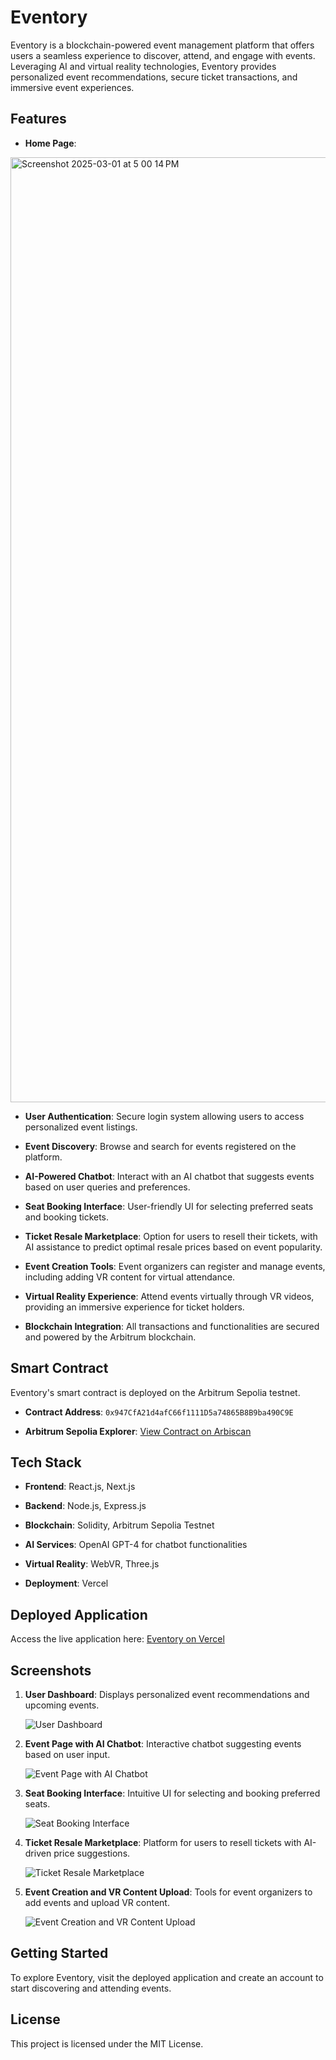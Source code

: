 # Eventory

Eventory is a blockchain-powered event management platform that offers users a seamless experience to discover, attend, and engage with events. Leveraging AI and virtual reality technologies, Eventory provides personalized event recommendations, secure ticket transactions, and immersive event experiences.

## Features

- **Home Page**: 

<img width="1512" alt="Screenshot 2025-03-01 at 5 00 14 PM" src="https://github.com/user-attachments/assets/b3d1cb69-96bb-4f52-9693-65a8f6e3de7d" />


- **User Authentication**: Secure login system allowing users to access personalized event listings.

- **Event Discovery**: Browse and search for events registered on the platform.

- **AI-Powered Chatbot**: Interact with an AI chatbot that suggests events based on user queries and preferences.

- **Seat Booking Interface**: User-friendly UI for selecting preferred seats and booking tickets.

- **Ticket Resale Marketplace**: Option for users to resell their tickets, with AI assistance to predict optimal resale prices based on event popularity.

- **Event Creation Tools**: Event organizers can register and manage events, including adding VR content for virtual attendance.

- **Virtual Reality Experience**: Attend events virtually through VR videos, providing an immersive experience for ticket holders.

- **Blockchain Integration**: All transactions and functionalities are secured and powered by the Arbitrum blockchain.

## Smart Contract

Eventory's smart contract is deployed on the Arbitrum Sepolia testnet.

- **Contract Address**: `0x947CfA21d4afC66f1111D5a74865B8B9ba490C9E`

- **Arbitrum Sepolia Explorer**: [View Contract on Arbiscan](https://sepolia.arbiscan.io/address/0x947CfA21d4afC66f1111D5a74865B8B9ba490C9E)

## Tech Stack

- **Frontend**: React.js, Next.js

- **Backend**: Node.js, Express.js

- **Blockchain**: Solidity, Arbitrum Sepolia Testnet

- **AI Services**: OpenAI GPT-4 for chatbot functionalities

- **Virtual Reality**: WebVR, Three.js

- **Deployment**: Vercel

## Deployed Application

Access the live application here: [Eventory on Vercel](https://eventory-sandy.vercel.app/)

## Screenshots

1. **User Dashboard**: Displays personalized event recommendations and upcoming events.

   ![User Dashboard](https://eventory-sandy.vercel.app/screenshots/dashboard.png)

2. **Event Page with AI Chatbot**: Interactive chatbot suggesting events based on user input.

   ![Event Page with AI Chatbot](https://eventory-sandy.vercel.app/screenshots/ai_chatbot.png)

3. **Seat Booking Interface**: Intuitive UI for selecting and booking preferred seats.

   ![Seat Booking Interface](https://eventory-sandy.vercel.app/screenshots/seat_booking.png)

4. **Ticket Resale Marketplace**: Platform for users to resell tickets with AI-driven price suggestions.

   ![Ticket Resale Marketplace](https://eventory-sandy.vercel.app/screenshots/ticket_resale.png)

5. **Event Creation and VR Content Upload**: Tools for event organizers to add events and upload VR content.

   ![Event Creation and VR Content Upload](https://eventory-sandy.vercel.app/screenshots/event_creation.png)

## Getting Started

To explore Eventory, visit the deployed application and create an account to start discovering and attending events.

## License

This project is licensed under the MIT License.
